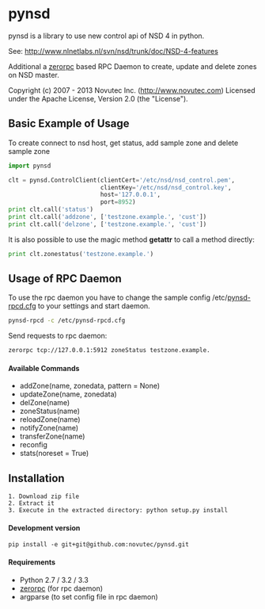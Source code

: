 pynsd
=====

pynsd is a library to use new control api of NSD 4 in python.

See: http://www.nlnetlabs.nl/svn/nsd/trunk/doc/NSD-4-features

Additional a [zerorpc](https://github.com/dotcloud/zerorpc-python) based RPC Daemon to create, update and delete zones on NSD master.

Copyright (c) 2007 - 2013 Novutec Inc. (http://www.novutec.com)
Licensed under the Apache License, Version 2.0 (the "License").

Basic Example of Usage
------------------------

To create connect to nsd host, get status, add sample zone and delete sample zone

```python
import pynsd

clt = pynsd.ControlClient(clientCert='/etc/nsd/nsd_control.pem', 
                          clientKey='/etc/nsd/nsd_control.key',
                          host='127.0.0.1',
                          port=8952)
print clt.call('status')
print clt.call('addzone', ['testzone.example.', 'cust'])
print clt.call('delzone', ['testzone.example.', 'cust'])
```

It is also possible to use the magic method __getattr__ to call a method directly:
```python
print clt.zonestatus('testzone.example.')
```

Usage of RPC Daemon
-------------------
To use the rpc daemon you have to change the sample config /etc/[pynsd-rpcd.cfg](https://raw.github.com/novutec/pynsd/master/src/etc/pynsd-rpcd.cfg) to your settings
and start daemon.
 
```bash
pynsd-rpcd -c /etc/pynsd-rpcd.cfg
```

Send requests to rpc daemon:

```bash
zerorpc tcp://127.0.0.1:5912 zoneStatus testzone.example.
```

#### Available Commands
* addZone(name, zonedata, pattern = None)
* updateZone(name, zonedata)
* delZone(name)
* zoneStatus(name)
* reloadZone(name)
* notifyZone(name)
* transferZone(name)
* reconfig
* stats(noreset = True)

Installation
------------

```
1. Download zip file
2. Extract it
3. Execute in the extracted directory: python setup.py install
```

#### Development version

```
pip install -e git+git@github.com:novutec/pynsd.git
```

#### Requirements

* Python 2.7 / 3.2 / 3.3
* [zerorpc](https://github.com/dotcloud/zerorpc-python) (for rpc daemon)
* argparse (to set config file in rpc daemon)